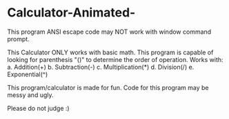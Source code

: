 # Calculator-Animated-
This program ANSI escape code may NOT work with window command prompt.

This Calculator ONLY works with basic math.
This program is capable of looking for parenthesis "()" to determine the order of operation.
Works with:
            a. Addition(+)
            b. Subtraction(-)
            c. Multiplication(*)
            d. Division(/)
            e. Exponential(^)

This program/calculator is made for fun. Code for this program may be messy and ugly.


Please do not judge :)

